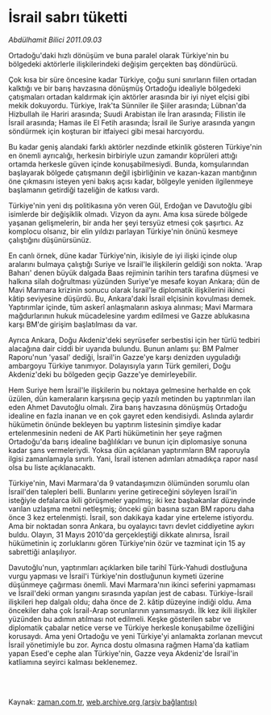 # İsrail sabrı tüketti

*Abdülhamit Bilici 2011.09.03*

<td class="columnist-detail">
<p>Ortadoğu'daki hızlı dönüşüm ve buna paralel olarak Türkiye'nin bu bölgedeki aktörlerle ilişkilerindeki değişim gerçekten baş döndürücü.</p>
<p>
<div id="haberMetinDiv">
<p>Çok kısa bir süre öncesine kadar Türkiye, çoğu suni sınırların fiilen ortadan kalktığı ve bir barış havzasına dönüşmüş Ortadoğu idealiyle bölgedeki çatışmaları ortadan kaldırmak için aktörler arasında bir iyi niyet elçisi gibi mekik dokuyordu. Türkiye, Irak'ta Sünniler ile Şiiler arasında; Lübnan'da Hizbullah ile Hariri arasında; Suudi Arabistan ile İran arasında; Filistin ile İsrail arasında; Hamas ile El Fetih arasında; İsrail ile Suriye arasında yangın söndürmek için koşturan bir itfaiyeci gibi mesai harcıyordu.
<p>Bu kadar geniş alandaki farklı aktörler nezdinde etkinlik gösteren Türkiye'nin en önemli ayrıcalığı, herkesin birbiriyle uzun zamandır köprüleri attığı ortamda herkesle güven içinde konuşabilmesiydi. Bunda, komşularından başlayarak bölgede çatışmanın değil işbirliğinin ve kazan-kazan mantığının öne çıkmasını isteyen yeni bakış açısı kadar, bölgeyle yeniden ilgilenmeye başlamanın getirdiği tazeliğin de katkısı vardı.
<p>Türkiye'nin yeni dış politikasına yön veren Gül, Erdoğan ve Davutoğlu gibi isimlerde bir değişiklik olmadı. Vizyon da aynı. Ama kısa sürede bölgede yaşanan gelişmelerin, bir anda her şeyi tersyüz etmesi çok şaşırtıcı. Az komplocu olsanız, bir elin yıldızı parlayan Türkiye'nin önünü kesmeye çalıştığını düşünürsünüz. 
<p>En canlı örnek, düne kadar Türkiye'nin, ikisiyle de iyi ilişki içinde olup aralarını bulmaya çalıştığı Suriye ve İsrail'le ilişkilerin geldiği son nokta. 'Arap Baharı' denen büyük dalgada Baas rejiminin tarihin ters tarafına düşmesi ve halkına silah doğrultması yüzünden Suriye'ye mesafe koyan Ankara; dün de Mavi Marmara krizinin sonucu olarak İsrail'le diplomatik ilişkilerini ikinci kâtip seviyesine düşürdü. Bu, Ankara'daki İsrail elçisinin kovulması demek. Yaptırımlar içinde, tüm askerî anlaşmaların askıya alınması; Mavi Marmara mağdurlarının hukuk mücadelesine yardım edilmesi ve Gazze ablukasına karşı BM'de girişim başlatılması da var. 
<p>Ayrıca Ankara, Doğu Akdeniz'deki seyrüsefer serbestisi için her türlü tedbiri alacağına dair ciddi bir uyarıda bulundu. Bunun anlamı şu: BM Palmer Raporu'nun 'yasal' dediği, İsrail'in Gazze'ye karşı denizden uyguladığı ambargoyu Türkiye tanımıyor. Dolayısıyla yarın Türk gemileri, Doğu Akdeniz'deki bu bölgeden geçip Gazze'ye demirleyebilir.
<p>Hem Suriye hem İsrail'le ilişkilerin bu noktaya gelmesine herhalde en çok üzülen, dün kameraların karşısına geçip yazılı metinden bu yaptırımları ilan eden Ahmet Davutoğlu olmalı. Zira barış havzasına dönüşmüş Ortadoğu idealine en fazla inanan ve en çok gayret eden kendisiydi. Aslında aylardır hükümetin önünde bekleyen bu yaptırım listesinin şimdiye kadar ertelenmesinin nedeni de AK Parti hükümetinin her şeye rağmen Ortadoğu'da barış idealine bağlılıkları ve bunun için diplomasiye sonuna kadar şans vermeleriydi. Yoksa dün açıklanan yaptırımların BM raporuyla ilgisi zamanlamayla sınırlı. Yani, İsrail istenen adımları atmadıkça rapor nasıl olsa bu liste açıklanacaktı. 
<p>Türkiye'nin, Mavi Marmara'da 9 vatandaşımızın ölümünden sorumlu olan İsrail'den talepleri belli. Bunlarını yerine getireceğini söyleyen İsrail'in isteğiyle defalarca ikili görüşmeler yapılmış; iki kez başbakanlar düzeyinde varılan uzlaşma metni netleşmiş; önceki gün basına sızan BM raporu daha önce 3 kez ertelenmişti. İsrail, son dakikaya kadar yine erteleme istiyordu. Ama bir noktadan sonra Ankara, bu oyalayıcı tavrı devlet ciddiyetine aykırı buldu. Olayın, 31 Mayıs 2010'da gerçekleştiği dikkate alınırsa, İsrail hükümetinin iç zorluklarını gören Türkiye'nin özür ve tazminat için 15 ay sabrettiği anlaşılıyor.
<p>Davutoğlu'nun, yaptırımları açıklarken bile tarihî Türk-Yahudi dostluğuna vurgu yapması ve İsrail'i Türkiye'nin dostluğunun kıymeti üzerine düşünmeye çağırması önemli. Mavi Marmara'nın ikinci seferini yapmaması ve İsrail'deki orman yangını sırasında yapılan jest de cabası. Türkiye-İsrail ilişkileri hep dalgalı oldu; daha önce de 2. kâtip düzeyine indiği oldu. Ama öncekiler daha çok İsrail-Arap sorunlarının yansımasıydı. İlk kez ikili ilişkiler yüzünden bu adımın atılması not edilmeli. Keşke gösterilen sabır ve diplomatik çabalar netice verse ve Türkiye herkesle konuşabilme özelliğini korusaydı. Ama yeni Ortadoğu ve yeni Türkiye'yi anlamakta zorlanan mevcut İsrail yönetimiyle bu zor. Ayrıca dostu olmasına rağmen Hama'da katliam yapan Esed'e cephe alan Türkiye'nin, Gazze veya Akdeniz'de İsrail'in katliamına seyirci kalması beklenemez. </p></p></p></p></p></p></p></p></div>
</p>


<p><br>
		 </br></p></td>

Kaynak: [zaman.com.tr](http://zaman.com.tr/yazar.do?yazino=1175858), [web.archive.org (arşiv bağlantısı)](http://web.archive.org/web/20111218114601/http://zaman.com.tr/yazar.do?yazino=1175858)
